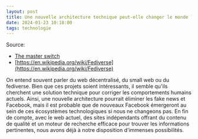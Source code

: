 ```yaml
---
layout: post
title: Une nouvelle architecture technique peut-elle changer le monde ?
date: 2024-01-23 10:18:00
tags: technologie
---
```


Source:

- [The master switch](https://www.youtube.com/watch?v=ij76dh_340w)
- [https://en.wikipedia.org/wiki/Fediverse](https://en.wikipedia.org/wiki/Fediverse)

On entend souvent parler du web décentralisé, du small web ou du fediverse. Bien que ces projets soient intéressants, il semble qu'ils cherchent une solution technique pour corriger les comportements humains actuels. Ainsi, une nouvelle architecture pourrait éliminer les fake news et Facebook, mais il est probable que de nouveaux Facebook émergeront au sein de ces écosystèmes technologiques si nous ne changeons pas. En fin de compte, avec le web actuel, des sites indépendants offrant du contenu de qualité et un moteur de recherche efficace pour trouver les informations pertinentes, nous avons déjà à notre disposition d'immenses possibilités.
